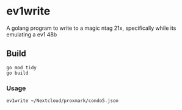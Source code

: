 # ev1write
A golang program to write to a magic ntag 21x, specifically while its emulating a ev1 48b

## Build
```/bin/bash
go mod tidy
go build
```

### Usage
```/bin/bash
ev1write ~/Nextcloud/proxmark/condo5.json
```

